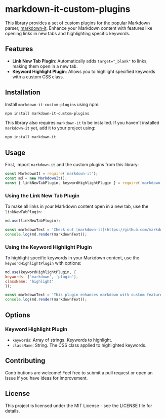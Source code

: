 # markdown-it-custom-plugins

This library provides a set of custom plugins for the popular Markdown parser, [markdown-it](https://github.com/markdown-it/markdown-it). Enhance your Markdown content with features like opening links in new tabs and highlighting specific keywords.

## Features

- **Link New Tab Plugin**: Automatically adds `target="_blank"` to links, making them open in a new tab.
- **Keyword Highlight Plugin**: Allows you to highlight specified keywords with a custom CSS class.

## Installation

Install `markdown-it-custom-plugins` using npm:

```bash
npm install markdown-it-custom-plugins
```

This library also requires `markdown-it` to be installed. If you haven't installed `markdown-it` yet, add it to your project using:

```bash
npm install markdown-it
```

## Usage

First, import `markdown-it` and the custom plugins from this library:

```javascript
const MarkdownIt = require('markdown-it');
const md = new MarkdownIt();
const { linkNewTabPlugin, keywordHighlightPlugin } = require('markdown-it-custom-plugins');
```

### Using the Link New Tab Plugin

To make all links in your Markdown content open in a new tab, use the `linkNewTabPlugin`:

```javascript
md.use(linkNewTabPlugin);

const markdownText = 'Check out [markdown-it](https://github.com/markdown-it/markdown-it)!';
console.log(md.render(markdownText));
```

### Using the Keyword Highlight Plugin

To highlight specific keywords in your Markdown content, use the `keywordHighlightPlugin` with options:

```javascript
md.use(keywordHighlightPlugin, {
keywords: ['markdown', 'plugin'],
className: 'highlight'
});

const markdownText = 'This plugin enhances markdown with custom features.';
console.log(md.render(markdownText));
```

## Options

### Keyword Highlight Plugin

- `keywords`: Array of strings. Keywords to highlight.
- `className`: String. The CSS class applied to highlighted keywords.

## Contributing

Contributions are welcome! Feel free to submit a pull request or open an issue if you have ideas for improvement.

## License

This project is licensed under the MIT License - see the LICENSE file for details.

